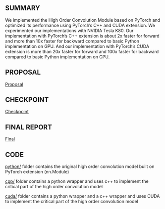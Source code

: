 ## SUMMARY
We implemented the High Order Convolution Module based on PyTorch and optimized its performance using PyTorch’s C++ and CUDA extension. We experimented our implementations with NVIDIA Tesla K80. Our implementation with PyTorch’s C++ extension is about 2x faster for forward and more than 10x faster for backward compared to basic Python implementation on GPU. And our implementation with PyTorch’s CUDA extension is more than 20x faster for forward and 100x faster for backward compared to basic Python implementation on GPU. 

## PROPOSAL
[Proposal](https://github.com/Simeng96/Lightweight-CNN-Framework/blob/master/proposal.pdf)

## CHECKPOINT
[Checkpoint](https://github.com/Simeng96/Lightweight-CNN-Framework/blob/master/checkpoint.pdf)

## FINAL REPORT
[Final](https://github.com/Simeng96/PyTorch_Extension/blob/master/Final%20Report.pdf)

## CODE
[python/](https://github.com/Simeng96/PyTorch_Extension/tree/master/code/python) folder contains the original high order convolution model built on PyTorch extension (nn.Module)  

[cpp/](https://github.com/Simeng96/PyTorch_Extension/tree/master/code/cpp) folder contains a python wrapper and uses c++ to implement the critical part of the high order convolution model  

[cuda/](https://github.com/Simeng96/PyTorch_Extension/tree/master/code/cuda) folder contains a python wrapper and a c++ wrapper and uses CUDA to implement the critical part of the high order convolution model  
